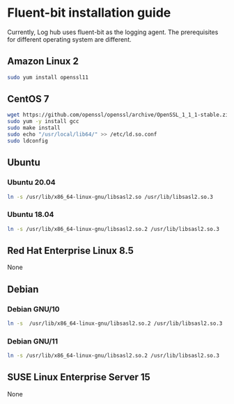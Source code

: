 # Fluent-bit installation guide

Currently, Log hub uses fluent-bit as the logging agent. The prerequisites for different operating system are different.


## Amazon Linux 2

```bash
sudo yum install openssl11
```

## CentOS 7

```bash
wget https://github.com/openssl/openssl/archive/OpenSSL_1_1_1-stable.zip
sudo yum -y install gcc
sudo make install
sudo echo "/usr/local/lib64/" >> /etc/ld.so.conf
sudo ldconfig
```

## Ubuntu

### Ubuntu 20.04

```bash
ln -s /usr/lib/x86_64-linux-gnu/libsasl2.so /usr/lib/libsasl2.so.3
```

### Ubuntu 18.04

```bash
ln -s /usr/lib/x86_64-linux-gnu/libsasl2.so.2 /usr/lib/libsasl2.so.3
```

## Red Hat Enterprise Linux 8.5

None

## Debian

### Debian GNU/10

```bash
ln -s  /usr/lib/x86_64-linux-gnu/libsasl2.so.2 /usr/lib/libsasl2.so.3
```

### Debian GNU/11

```bash
ln -s /usr/lib/x86_64-linux-gnu/libsasl2.so.2 /usr/lib/libsasl2.so.3
```

## SUSE Linux Enterprise Server 15

None